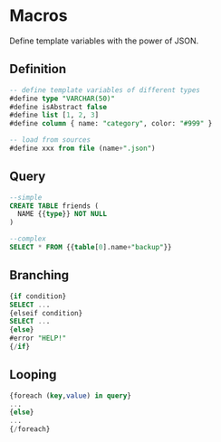 # Macros

Define template variables with the power of JSON.

## Definition

```sql
-- define template variables of different types
#define type "VARCHAR(50)"
#define isAbstract false
#define list [1, 2, 3]
#define column { name: "category", color: "#999" }

-- load from sources
#define xxx from file (name+".json")
```

## Query

```sql
--simple
CREATE TABLE friends (
  NAME {{type}} NOT NULL
)

--complex
SELECT * FROM {{table[0].name+"backup"}}
```

## Branching

```sql
{if condition}
SELECT ...
{elseif condition}
SELECT ...
{else}
#error "HELP!"
{/if}
```

## Looping


```sql
{foreach (key,value) in query}
...
{else}
...
{/foreach}
```
